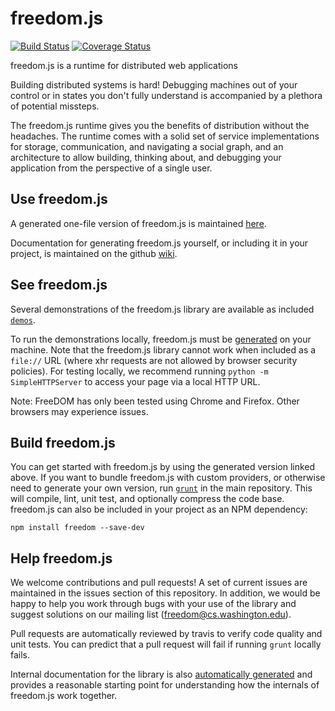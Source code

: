 freedom.js
=======
[![Build Status](https://travis-ci.org/UWNetworksLab/freedom.png?branch=master)](https://travis-ci.org/UWNetworksLab/freedom)
[![Coverage Status](https://coveralls.io/repos/UWNetworksLab/freedom/badge.png?branch=master)](https://coveralls.io/r/UWNetworksLab/freedom?branch=master)

freedom.js is a runtime for distributed web applications

Building distributed systems is hard! Debugging machines out of your control
or in states you don't fully understand is accompanied by a plethora of potential missteps.

The freedom.js runtime gives you the benefits of distribution without the headaches. The runtime comes with a solid set of service implementations
for storage, communication, and navigating a social graph, and an architecture to allow building, thinking about, and debugging your application from the perspective of a single user.

Use freedom.js
---------

A generated one-file version of freedom.js is maintained [here](https://homes.cs.washington.edu/~wrs/freedom.js).

Documentation for generating freedom.js yourself, or including it in your project, is maintained
on the github [wiki](https://github.com/UWNetworksLab/freedom/wiki).

See freedom.js
-------

Several demonstrations of the freedom.js library are available as included [```demos```](https://homes.cs.washington.edu/~wrs/demo/).

To run the demonstrations locally, freedom.js must be [generated](#build-freedomjs) on your machine.  Note that the freedom.js library cannot work when included as a ```file://``` URL (where xhr requests are not allowed by browser security policies). For testing locally, we recommend running ```python -m SimpleHTTPServer``` to access your page via a local HTTP URL.

Note: FreeDOM has only been tested using Chrome and Firefox.
Other browsers may experience issues.

Build freedom.js
---------

You can get started with freedom.js by using the generated version linked above. If you want to bundle freedom.js with custom providers, or otherwise need to generate your own version, run [```grunt```](http://gruntjs.com) in the main repository.  This will compile, lint, unit test, and optionally compress the code base. freedom.js can also be included in your project as an NPM dependency:

    npm install freedom --save-dev

Help freedom.js
---------

We welcome contributions and pull requests! A set of current issues are maintained in the issues section of this repository. In addition, we would be happy to help you work through bugs with your use of the library and suggest solutions on our mailing list ([freedom@cs.washington.edu](mailto:freedom@cs.washington.edu)).

Pull requests are automatically reviewed by travis to verify code quality and unit tests. You can predict that a pull request will fail if running ```grunt``` locally fails.

Internal documentation for the library is also [automatically generated](https://homes.cs.washington.edu/~wrs/tools/doc) and provides a reasonable starting point for understanding how the internals of freedom.js work together.
